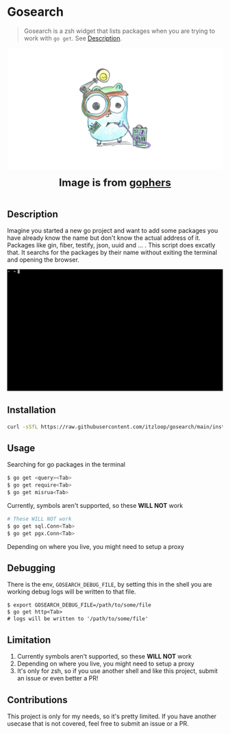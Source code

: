 # Gosearch

> Gosearch is a zsh widget that lists packages when you are trying to work with `go get`. See [Description](#description).

![Gosearch Wallpaper](./assets/wallpaper.png)

<div align="center">
<span style="font-size: x-large; font-weight: bold;">Image is from <a href="https://github.com/egonelbre/gophers">gophers</a></span>
</div>
<br />

## Description

Imagine you started a new go project and want to add some packages you have already know the name but don't know the actual address of it. Packages like gin, fiber, testify, json, uuid and ... . This script does excatly that. It searchs for the packages by their name without exiting the terminal and opening the browser.

![Gosearch gif](./assets/gosearch.gif)


## Installation

```bash
curl -sSfL https://raw.githubusercontent.com/itzloop/gosearch/main/install.sh | bash
```

## Usage
Searching for go packages in the terminal
```bash
$ go get <query><Tab>
$ go get require<Tab>
$ go get misrua<Tab>
```

Currently, symbols aren't supported, so these **WILL NOT** work
```bash
# These WILL NOT work
$ go get sql.Conn<Tab>
$ go get pgx.Conn<Tab>
```
Depending on where you live, you might need to setup a proxy

## Debugging

There is the env, `GOSEARCH_DEBUG_FILE`, by setting this in the shell you are working debug logs will be written to that file.

```
$ export GOSEARCH_DEBUG_FILE=/path/to/some/file
$ go get http<Tab>
# logs will be written to '/path/to/some/file'
```

## Limitation

1. Currently symbols aren't supported, so these **WILL NOT** work
2. Depending on where you live, you might need to setup a proxy
3. It's only for zsh, so if you use another shell and like this project, submit an issue or even better a PR!

## Contributions

This project is only for my needs, so it's pretty limited. If you have another usecase that is not covered, feel free to submit an issue or a PR.
